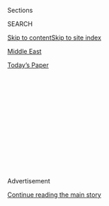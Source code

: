 <div id="app">

<div>

<div>

<div>

<div class="NYTAppHideMasthead css-1q2w90k e1suatyy0">

<div class="section css-ui9rw0 e1suatyy2">

<div class="css-eph4ug er09x8g0">

<div class="css-6n7j50">

</div>

<span class="css-1dv1kvn">Sections</span>

<div class="css-10488qs">

<span class="css-1dv1kvn">SEARCH</span>

</div>

[Skip to content](#site-content)[Skip to site index](#site-index)

</div>

<div id="masthead-section-label" class="css-1wr3we4 eaxe0e00">

[Middle
East](https://www.nytimes3xbfgragh.onion/section/world/middleeast)

</div>

<div class="css-10698na e1huz5gh0">

</div>

</div>

<div id="masthead-bar-one" class="section hasLinks css-15hmgas e1csuq9d3">

<div class="css-uqyvli e1csuq9d0">

</div>

<div class="css-1uqjmks e1csuq9d1">

</div>

<div class="css-9e9ivx">

[](https://myaccount.nytimes3xbfgragh.onion/auth/login?response_type=cookie&client_id=vi)

</div>

<div class="css-1bvtpon e1csuq9d2">

[Today’s
Paper](https://www.nytimes3xbfgragh.onion/section/todayspaper)

</div>

</div>

</div>

</div>

<div data-aria-hidden="false">

<div id="site-content" data-role="main">

<div>

<div class="css-1aor85t" style="opacity:0.000000001;z-index:-1;visibility:hidden">

<div class="css-1hqnpie">

<div class="css-epjblv">

<span class="css-17xtcya">[Middle
East](/section/world/middleeast)</span><span class="css-x15j1o">|</span><span class="css-fwqvlz">U.S.
Imposes New Sanctions on Iran Over Missile
Test</span>

</div>

<div class="css-k008qs">

<div class="css-1iwv8en">

<span class="css-18z7m18"></span>

<div>

</div>

</div>

<span class="css-1n6z4y">https://nyti.ms/2ka4Lbt</span>

<div class="css-1705lsu">

<div class="css-4xjgmj">

<div class="css-4skfbu" data-role="toolbar" data-aria-label="Social Media Share buttons, Save button, and Comments Panel with current comment count" data-testid="share-tools">

  - 
  - 
  - 
  - 
    
    <div class="css-6n7j50">
    
    </div>

  - 

</div>

</div>

</div>

</div>

</div>

</div>

<div class="css-13pd83m">

</div>

<div id="top-wrapper" class="css-1sy8kpn">

<div id="top-slug" class="css-l9onyx">

Advertisement

</div>

[Continue reading the main
story](#after-top)

<div class="ad top-wrapper" style="text-align:center;height:100%;display:block;min-height:250px">

<div id="top" class="place-ad" data-position="top" data-size-key="top">

</div>

</div>

<div id="after-top">

</div>

</div>

<div id="sponsor-wrapper" class="css-1hyfx7x">

<div id="sponsor-slug" class="css-19vbshk">

Supported by

</div>

[Continue reading the main
story](#after-sponsor)

<div id="sponsor" class="ad sponsor-wrapper" style="text-align:center;height:100%;display:block">

</div>

<div id="after-sponsor">

</div>

</div>

<div class="css-1vkm6nb ehdk2mb0">

# U.S. Imposes New Sanctions on Iran Over Missile Test

</div>

<div class="css-79elbk" data-testid="photoviewer-wrapper">

<div class="css-z3e15g" data-testid="photoviewer-wrapper-hidden">

</div>

<div class="css-1a48zt4 ehw59r15" data-testid="photoviewer-children">

![<span class="css-16f3y1r e13ogyst0" data-aria-hidden="true">Members of
the Iranian Revolutionary Guards Corps during a military parade in 2014.
The corps is one of 25 individuals and entities the United States has
designated for
sanctions.</span><span class="css-cnj6d5 e1z0qqy90" itemprop="copyrightHolder"><span class="css-1ly73wi e1tej78p0">Credit...</span><span><span>Abedin
Taherkenareh/European Pressphoto
Agency</span></span></span>](https://static01.graylady3jvrrxbe.onion/images/2017/02/04/world/04trump2/04trump2-articleInline.jpg?quality=75&auto=webp&disable=upscale)

</div>

</div>

<div class="css-xt80pu e12qa4dv0">

<div class="css-18e8msd">

<div class="css-vp77d3 epjyd6m0">

<div class="css-1baulvz">

By [<span class="css-1baulvz last-byline" itemprop="name">David E.
Sanger</span>](http://www.nytimes3xbfgragh.onion/by/david-e-sanger)

</div>

</div>

  - Feb. 3,
    2017

  - 
    
    <div class="css-4xjgmj">
    
    <div class="css-d8bdto" data-role="toolbar" data-aria-label="Social Media Share buttons, Save button, and Comments Panel with current comment count" data-testid="share-tools">
    
      - 
      - 
      - 
      - 
        
        <div class="css-6n7j50">
        
        </div>
    
      - 
    
    </div>
    
    </div>

</div>

</div>

<div class="section meteredContent css-1r7ky0e" name="articleBody" itemprop="articleBody">

<div class="css-1fanzo5 StoryBodyCompanionColumn">

<div class="css-53u6y8">

WASHINGTON — New sanctions that the Trump administration imposed on
Friday to punish Tehran’s latest ballistic missile test marked the
beginning of what officials called the end of an era in which the United
States was “too tolerant of Iran’s bad behavior.”

In what was described as the first in a series of efforts to confront
Iran around the globe, the ban on banking transfers was levied against
25 Iranians and companies that officials said assisted in Tehran’s
ballistic missile program and support of terrorist groups.

The immediate trigger for the sanctions, which drew from a list of
targets drawn up last year by the Obama administration, was Iran’s
missile test last Sunday. The exact details of the test remain shrouded
in considerable mystery. But the way the two countries jabbed at each
other — with the White House saying it would “no longer tolerate Iran’s
provocations that threaten our interests,” and Iranian state news media
vowing retaliation — had distinct echoes of the darkest days before the
July 2015 nuclear accord was reached.

In striking that deal 19 months ago, the Obama administration was
gambling that, over time, Washington and Tehran would learn how to
manage their differences and cooperate on one or two discrete projects,
starting with eliminating the Islamic State. But that era never arrived.
And with the announcements on Friday, it became clearer than ever that
leaders in both countries now see an advantage in taking a hard line —
each betting that the other does not have the stomach for a risky,
expensive confrontation.

</div>

</div>

<div class="css-1fanzo5 StoryBodyCompanionColumn">

<div class="css-53u6y8">

“The danger is that this is the first stage in an escalation that could
culminate in a military confrontation between Iran and the United
States, or Iran and Israel,” said Karim Sadjadpour of the Carnegie
Endowment for International Peace. “The entire eight years of the Obama
administration was an example of unprecedented but largely
unreciprocated overtures for cooperation with Iran in the Middle East.
The Iranians weren’t interested. And now, the Iranians sense the rest of
the world would not line up with the Trump administration.”

</div>

</div>

<div class="css-79elbk" data-testid="photoviewer-wrapper">

<div class="css-z3e15g" data-testid="photoviewer-wrapper-hidden">

</div>

<div class="css-1a48zt4 ehw59r15" data-testid="photoviewer-children">

![<span class="css-16f3y1r e13ogyst0" data-aria-hidden="true">President
Trump speaking in the Oval Office on
Wednesday.</span><span class="css-cnj6d5 e1z0qqy90" itemprop="copyrightHolder"><span class="css-1ly73wi e1tej78p0">Credit...</span><span>Al
Drago/The New York
Times</span></span>](https://static01.graylady3jvrrxbe.onion/images/2017/02/04/us/04XP-TRUMP/04XP-TRUMP-articleInline.jpg?quality=75&auto=webp&disable=upscale)

</div>

</div>

<div class="css-1fanzo5 StoryBodyCompanionColumn">

<div class="css-53u6y8">

The sanctions themselves are unlikely to have a significant effect on
Iranian action. They strike at specific companies and arms traders from
Iran to Lebanon and China. Mr. Obama took similar steps a year ago,
after another Iranian missile test. But by and large, his administration
tried to de-escalate tensions — and at one point even assured European
banks that, under the nuclear deal, they were free to resume
transactions with Iran without fear of American retaliation.

In announcing the new sanctions, the White House made clear that it
planned to call out every violation, and respond. The Treasury
Department took the unusual step of describing the inner workings of
three networks that produce technology for Iran around the globe, in an
effort to expose front companies and signal a new level of pressure on
Tehran.

“The international community has been too tolerant of Iran’s bad
behavior,” said Michael T. Flynn, the president’s national security
adviser. “The ritual of convening a United Nations Security Council in
an emergency meeting and issuing a strong statement is not enough. The
Trump administration will no longer tolerate Iran’s provocations that
threaten our interests.”

</div>

</div>

<div class="css-1fanzo5 StoryBodyCompanionColumn">

<div class="css-53u6y8">

Kate Bauer, a former Treasury official who is now at the Washington
Institute for Near East Policy, said the sanctions and the announcements
surrounding it were “a way to take back the narrative, to declare that
this is not a ‘post-sanctions era.’”

“By providing so much public detail about the networks that feed Iran’s
missile program,” she said, “they will cause significant disruption.”

Even inside the White House it is unclear how much further, beyond
sanctions, President Trump is willing to take the confrontation. While
he suggested during his campaign that he might scrap the nuclear deal,
which he described as a “disaster,” both his defense secretary, Jim
Mattis, and his secretary of state, Rex W. Tillerson, made clear during
their confirmation hearings that the world was better off with the
accord, for the next decade at least, because of its prohibitions on
Iran amassing enough enriched uranium or separated plutonium to
manufacture even a single nuclear weapon.

The Iranians have largely complied with every provision of the deal,
according to the International Atomic Energy Agency, which conducts
regular inspections of the nuclear facilities. When small violations
have been found, the Iranians have quickly rectified them, including by
shipping fuel out of the country.

But nothing in the nuclear agreement deals with Iran’s support of
Hezbollah or other terrorist groups, or its missile testing. A United
Nations Security Council resolution, also negotiated in Vienna as the
nuclear accord was being completed, calls on Iran to show restraint in
testing, and prohibits test flights of a missile that could carry a
nuclear warhead. Iran maintains that none of its missiles are designed
for that purpose, though outside experts note it would be fairly easy to
alter one to fit a warhead.

It is unclear exactly what Iran was testing last weekend. Its missile
traveled about 600 miles before its re-entry vehicle exploded. That may
have been accidental, or an intentional detonation. Reports in Germany
have suggested that a cruise missile — harder to strike with missile
defenses — was also launched, but American officials have not confirmed
that.

</div>

</div>

<div class="css-1fanzo5 StoryBodyCompanionColumn">

<div class="css-53u6y8">

But in both Washington and Tehran, the test itself was clearly less
important than the symbolism of the moment. Mr. Trump wanted to
demonstrate he would not tolerate even minor infractions of Iran’s
commitments. For their part, the Iranians wanted to demonstrate that
they would continue any activity not specifically prohibited by the
nuclear accord, and would not be intimidated. On Friday, hours after the
sanctions were announced, the Foreign Ministry in Tehran promised to
impose “legal restrictions” on an unspecified number of American
individuals and entities — in effect, a retaliatory
blacklist.

</div>

</div>

<div style="max-width:100%;margin:0 auto">

<div class="css-17dprlf" data-id="100000004799217" data-slug="news-tips-article-promo" style="max-width:580px">

</div>

</div>

<div class="css-1fanzo5 StoryBodyCompanionColumn">

<div class="css-53u6y8">

Since Americans are already prohibited from doing business in Iran, it
was far from clear what they had in mind.

In a statement carried on state television, the ministry said the
identities of the American targets would be announced later, and that
those targeted “were involved in helping and founding regional terrorist
groups.”

That appeared to be a response to a part of the sanctions aimed at
Iran’s support for various proxy forces in the region, including the
Houthi rebels in Yemen.

A senior administration official called Iran’s moves “destabilizing.”
Asked whether the administration believed Iran controlled everything
that Houthi rebels were doing in Yemen, he conceded that Tehran may not
make every tactical decision but said it arms and supports the rebels.

He said that the sanctions were “initial steps in response to Iranian
provocative behavior.” The official spoke at a briefing for reporters
under rules, set by the administration, that prohibited naming those
conducting it.

</div>

</div>

<div class="css-1fanzo5 StoryBodyCompanionColumn">

<div class="css-53u6y8">

Democrats did not criticize the sanctions, and even some former members
of the Obama administration said they saw value in pushing back against
the Iranians. But Senator Mark Warner, Democrat of Virginia, who serves
on the Senate Intelligence Committee, warned against provoking Iran into
further action.

“I urge the administration to bring clarity to their overall strategy
towards Iran, and to refrain from ambiguous rhetoric — or provocative
tweets — that will exacerbate efforts to confront those challenges.”

</div>

</div>

</div>

<div>

</div>

<div>

</div>

<div>

</div>

<div>

<div id="bottom-wrapper" class="css-1ede5it">

<div id="bottom-slug" class="css-l9onyx">

Advertisement

</div>

[Continue reading the main
story](#after-bottom)

<div id="bottom" class="ad bottom-wrapper" style="text-align:center;height:100%;display:block;min-height:90px">

</div>

<div id="after-bottom">

</div>

</div>

</div>

</div>

</div>

## Site Index

<div>

</div>

## Site Information Navigation

  - [© <span>2020</span> <span>The New York Times
    Company</span>](https://help.nytimes3xbfgragh.onion/hc/en-us/articles/115014792127-Copyright-notice)

<!-- end list -->

  - [NYTCo](https://www.nytco.com/)
  - [Contact
    Us](https://help.nytimes3xbfgragh.onion/hc/en-us/articles/115015385887-Contact-Us)
  - [Work with us](https://www.nytco.com/careers/)
  - [Advertise](https://nytmediakit.com/)
  - [T Brand Studio](http://www.tbrandstudio.com/)
  - [Your Ad
    Choices](https://www.nytimes3xbfgragh.onion/privacy/cookie-policy#how-do-i-manage-trackers)
  - [Privacy](https://www.nytimes3xbfgragh.onion/privacy)
  - [Terms of
    Service](https://help.nytimes3xbfgragh.onion/hc/en-us/articles/115014893428-Terms-of-service)
  - [Terms of
    Sale](https://help.nytimes3xbfgragh.onion/hc/en-us/articles/115014893968-Terms-of-sale)
  - [Site
    Map](https://spiderbites.nytimes3xbfgragh.onion)
  - [Help](https://help.nytimes3xbfgragh.onion/hc/en-us)
  - [Subscriptions](https://www.nytimes3xbfgragh.onion/subscription?campaignId=37WXW)

</div>

</div>

</div>

</div>
